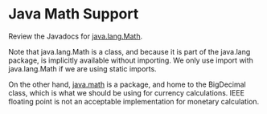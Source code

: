 # Java Math Support

Review the Javadocs for [java.lang.Math](https://docs.oracle.com/javase/8/docs/api/java/lang/Math.html).

Note that java.lang.Math is a class, and because it is part of the java.lang package, is implicitly available without importing.  We only use import with java.lang.Math if we are using static imports.

On the other hand, [java.math](https://docs.oracle.com/javase/8/docs/api/java/math/package-summary.html) is a package, and home to the BigDecimal class, which is what we should be using for currency calculations.  IEEE floating point is not an acceptable implementation for monetary calculation.

